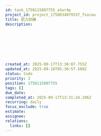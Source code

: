 ```yaml
---
id: task_1758115807755_a1wr4p
project_id: project_1758034079337_fsocau
title: 肌力訓練
description: 








created_at: 2025-09-17T13:30:07.755Z
updated_at: 2025-09-18T05:30:57.580Z
status: todo
priority: 3
position: 1758115807755
tags: []
due_date: 
completed_at: 2025-09-17T13:31:24.296Z
recurring: daily
focus_exclude: true
estimate: 
assignee: 
relations:
  links: []
---
```










